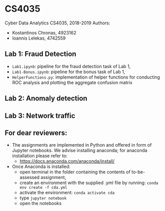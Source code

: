 # CS4035
Cyber Data Analytics CS4035, 2018-2019
Authors:
  - Kostantinos Chronas, 4923162
  - Ioannis Lelekas, 4742559

## Lab 1: Fraud Detection
- `Lab1.ipynb`: pipeline for the fraud detection task of Lab 1,
- `Lab1-Bonus.ipynb`: pipeline for the bonus task of Lab 1,
- `HelperFunctions.py`: implementation of helper functions for conducting ROC analysis and plotting the aggregate confusion matrix

## Lab 2: Anomaly detection
## Lab 3: Network traffic

## For dear reviewers:
- The assignments are implemented in Python and offered in form of Jupyter notebooks. We advise installing anaconda; for anaconda installation please refer to:
  - https://docs.anaconda.com/anaconda/install/
- Once Anaconda is installed:
  - open terminal in the folder containing the contents of to-be-assessed assignment,
  - create an environment with the supplied .yml file by running:
  `conda env create -f cda.yml`
  - activate the environment: `conda activate cda`
  - type `jupyter notebook`
  - open the notebooks
